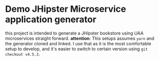 # Demo JHipster Microservice application generator

this project is intended to generate a JHipster bookstore using UAA microservices straight forward.
**attention**: This setups assumes `yarn` and the generator cloned and linked. I use that as it is the most comfortable setup to develop, and it's easier to switch to certain version using `git checkout v4.5.3`.



